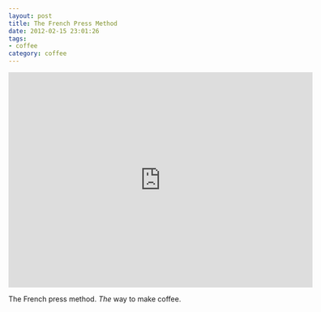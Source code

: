 ```yaml
---
layout: post
title: The French Press Method
date: 2012-02-15 23:01:26
tags:
- coffee
category: coffee
---
```


<iframe src="http://player.vimeo.com/video/18524628?title=0&amp;byline=0&amp;portrait=0" width="600" height="425" frameborder="0" webkitAllowFullScreen mozallowfullscreen allowFullScreen></iframe>

The French press method. *The* way to make coffee.
